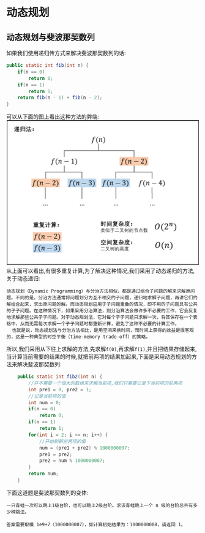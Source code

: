 # 动态规划

## 动态规划与斐波那契数列

如果我们使用递归传方式来解决斐波那契数列的话:
```java
public static int fib(int n) {
    if(n == 0)
        return 0;
    if(n == 1)
        return 1;
    return fib(n - 1) + fib(n - 2);
}
```
可以从下面的图上看出这种方法的弊端:
![](2020-09-27-23-48-16.png)
从上面可以看出,有很多重复计算,为了解决这种情况,我们采用了动态递归的方法,关于动态递归:
```
动态规划（Dynamic Programming）与分治方法相似，都是通过组合子问题的解来求解原问题。不同的是，分治方法通常将问题划分为互不相交的子问题，递归地求解子问题，再讲它们的解组合起来，求出原问题的解。而动态规划应用于子问题重叠的情况，即不用的子问题具有公共的子子问题。在这种情况下，如果采用分治算法，则分治算法会做许多不必要的工作，它会反复地求解那些公共子子问题。对于动态规划法，它对每个子子问题只求解一次，将其保存在一个表格中，从而无需每次求解一个子子问题时都重新计算，避免了这种不必要的计算工作。
  也就是说，动态规划法与分治方法相比，是用空间来换时间，而时间上获得的效益是很客观的，这是一种典型的时空平衡（time-memory trade-off）的策略。
```
所以,我们采用从下往上求解的方法,先求解`f(0)`,再求解`f(1)`,并且把结果存储起来,当计算当前需要的结果的时候,就把前两项的结果加起来,下面是采用动态规划的方法来解决斐波那契数列:
```java
    public static int fib2(int n) {
        //并不需要一个很大的数组来求解当前项,我们只需要记录下当前项的前两项
        int pre1 = 0, pre2 = 1;
        //记录当前项的值
        int num = 0;
        if(n == 0)
            return 0;
        if(n == 1)
            return 1;
        for(int i = 2; i <= n; i++) {
            //开始刷新前两项的值
            num = (pre1 + pre2) % 1000000007;
            pre1 = pre2;
            pre2 = num % 1000000007;
        }
        return num;
    }
```
下面这道题是斐波那契数列的变体:
```
一只青蛙一次可以跳上1级台阶，也可以跳上2级台阶。求该青蛙跳上一个 n 级的台阶总共有多少种跳法。

答案需要取模 1e9+7（1000000007），如计算初始结果为：1000000008，请返回 1。
```
